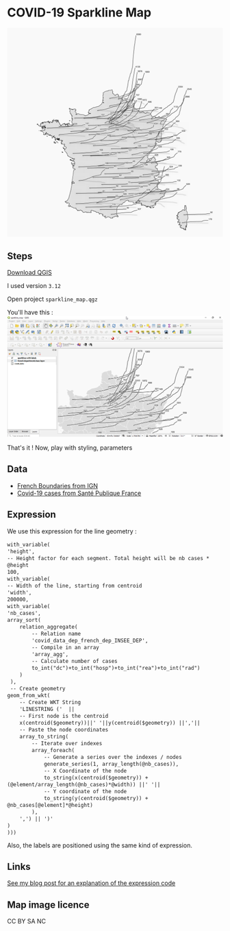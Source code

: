 # COVID-19 Sparkline Map

![](images/map.png)

## Steps
[Download QGIS](https://www.qgis.org/fr/site/forusers/download.html)

I used version `3.12`

Open project `sparkline_map.qgz`

You'll have this :
![](images/qgis.png)

That's it ! Now, play with styling, parameters

## Data
- [French Boundaries from IGN](https://www.data.gouv.fr/fr/datasets/admin-express/)
- [Covid-19 cases from Santé Publique France](https://www.data.gouv.fr/fr/datasets/donnees-hospitalieres-relatives-a-lepidemie-de-covid-19/)

## Expression
We use this expression for the line geometry :

	with_variable(
	'height',
	-- Height factor for each segment. Total height will be nb cases * @height
	100,
	with_variable(
	-- Width of the line, starting from centroid
	'width',
	200000,
	with_variable(
	'nb_cases',
	array_sort(
		relation_aggregate( 
			-- Relation name 
			'covid_data_dep_french_dep_INSEE_DEP',
			-- Compile in an array
			'array_agg', 
			-- Calculate number of cases
			to_int("dc")+to_int("hosp")+to_int("rea")+to_int("rad")
		)
	 ),
	 -- Create geometry
	geom_from_wkt(
		-- Create WKT String
		'LINESTRING ('  || 
		-- First node is the centroid
		x(centroid($geometry))||' '||y(centroid($geometry)) ||','||
		-- Paste the node coordinates
		array_to_string(
			-- Iterate over indexes
			array_foreach(
				-- Generate a series over the indexes / nodes
				generate_series(1, array_length(@nb_cases)), 
				-- X Coordinate of the node
				to_string(x(centroid($geometry)) + (@element/array_length(@nb_cases)*@width)) ||' '||
				-- Y coordinate of the node
				to_string(y(centroid($geometry)) + @nb_cases[@element]*@height)
			),
		',') || ')'
	)
	)))

Also, the labels are positioned using the same kind of expression.

## Links
[See my blog post for an explanation of the expression code](https://datagistips.hypotheses.org/488)

## Map image licence
CC BY SA NC


